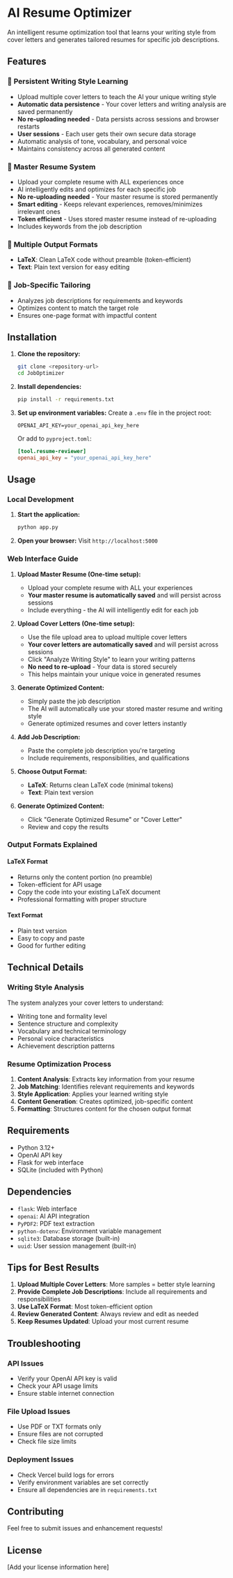 # AI Resume Optimizer

An intelligent resume optimization tool that learns your writing style from cover letters and generates tailored resumes for specific job descriptions.

## Features

### 🎯 **Persistent Writing Style Learning**
- Upload multiple cover letters to teach the AI your unique writing style
- **Automatic data persistence** - Your cover letters and writing analysis are saved permanently
- **No re-uploading needed** - Data persists across sessions and browser restarts
- **User sessions** - Each user gets their own secure data storage
- Automatic analysis of tone, vocabulary, and personal voice
- Maintains consistency across all generated content

### 📄 **Master Resume System**
- Upload your complete resume with ALL experiences once
- AI intelligently edits and optimizes for each specific job
- **No re-uploading needed** - Your master resume is stored permanently
- **Smart editing** - Keeps relevant experiences, removes/minimizes irrelevant ones
- **Token efficient** - Uses stored master resume instead of re-uploading
- Includes keywords from the job description

### 🎨 **Multiple Output Formats**
- **LaTeX**: Clean LaTeX code without preamble (token-efficient)
- **Text**: Plain text version for easy editing

### 💼 **Job-Specific Tailoring**
- Analyzes job descriptions for requirements and keywords
- Optimizes content to match the target role
- Ensures one-page format with impactful content

## Installation

1. **Clone the repository:**
   ```bash
   git clone <repository-url>
   cd JobOptimizer
   ```

2. **Install dependencies:**
   ```bash
   pip install -r requirements.txt
   ```

3. **Set up environment variables:**
   Create a `.env` file in the project root:
   ```
   OPENAI_API_KEY=your_openai_api_key_here
   ```
   
   Or add to `pyproject.toml`:
   ```toml
   [tool.resume-reviewer]
   openai_api_key = "your_openai_api_key_here"
   ```

## Usage

### Local Development

1. **Start the application:**
   ```bash
   python app.py
   ```

2. **Open your browser:**
   Visit `http://localhost:5000`

### Web Interface Guide

1. **Upload Master Resume (One-time setup):**
   - Upload your complete resume with ALL your experiences
   - **Your master resume is automatically saved** and will persist across sessions
   - Include everything - the AI will intelligently edit for each job

2. **Upload Cover Letters (One-time setup):**
   - Use the file upload area to upload multiple cover letters
   - **Your cover letters are automatically saved** and will persist across sessions
   - Click "Analyze Writing Style" to learn your writing patterns
   - **No need to re-upload** - Your data is stored securely
   - This helps maintain your unique voice in generated resumes

3. **Generate Optimized Content:**
   - Simply paste the job description
   - The AI will automatically use your stored master resume and writing style
   - Generate optimized resumes and cover letters instantly

4. **Add Job Description:**
   - Paste the complete job description you're targeting
   - Include requirements, responsibilities, and qualifications

5. **Choose Output Format:**
   - **LaTeX**: Returns clean LaTeX code (minimal tokens)
   - **Text**: Plain text version

6. **Generate Optimized Content:**
   - Click "Generate Optimized Resume" or "Cover Letter"
   - Review and copy the results

### Output Formats Explained

#### LaTeX Format
- Returns only the content portion (no preamble)
- Token-efficient for API usage
- Copy the code into your existing LaTeX document
- Professional formatting with proper structure

#### Text Format
- Plain text version
- Easy to copy and paste
- Good for further editing


## Technical Details

### Writing Style Analysis
The system analyzes your cover letters to understand:
- Writing tone and formality level
- Sentence structure and complexity
- Vocabulary and technical terminology
- Personal voice characteristics
- Achievement description patterns

### Resume Optimization Process
1. **Content Analysis**: Extracts key information from your resume
2. **Job Matching**: Identifies relevant requirements and keywords
3. **Style Application**: Applies your learned writing style
4. **Content Generation**: Creates optimized, job-specific content
5. **Formatting**: Structures content for the chosen output format

## Requirements

- Python 3.12+
- OpenAI API key
- Flask for web interface
- SQLite (included with Python)

## Dependencies

- `flask`: Web interface
- `openai`: AI API integration
- `PyPDF2`: PDF text extraction
- `python-dotenv`: Environment variable management
- `sqlite3`: Database storage (built-in)
- `uuid`: User session management (built-in)

## Tips for Best Results

1. **Upload Multiple Cover Letters**: More samples = better style learning
2. **Provide Complete Job Descriptions**: Include all requirements and responsibilities
3. **Use LaTeX Format**: Most token-efficient option
4. **Review Generated Content**: Always review and edit as needed
5. **Keep Resumes Updated**: Upload your most current resume

## Troubleshooting

### API Issues
- Verify your OpenAI API key is valid
- Check your API usage limits
- Ensure stable internet connection

### File Upload Issues
- Use PDF or TXT formats only
- Ensure files are not corrupted
- Check file size limits

### Deployment Issues
- Check Vercel build logs for errors
- Verify environment variables are set correctly
- Ensure all dependencies are in `requirements.txt`

## Contributing

Feel free to submit issues and enhancement requests!

## License

[Add your license information here]
